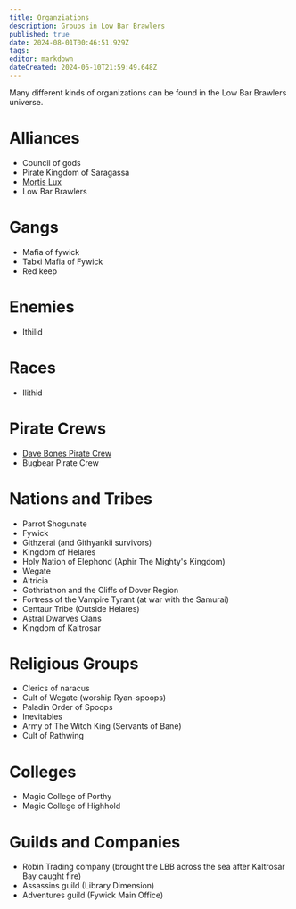 ```yaml
---
title: Organziations
description: Groups in Low Bar Brawlers
published: true
date: 2024-08-01T00:46:51.929Z
tags: 
editor: markdown
dateCreated: 2024-06-10T21:59:49.648Z
---
```


Many different kinds of organizations can be found in the Low Bar Brawlers universe. 

# Alliances
- Council of gods
- Pirate Kingdom of Saragassa
- [Mortis Lux](/organizations/mortis-lux)
- Low Bar Brawlers

# Gangs
- Mafia of fywick
- Tabxi Mafia of Fywick
- Red keep

# Enemies
- Ithilid

# Races
- Ilithid

# Pirate Crews
- [Dave Bones Pirate Crew](/organizations/dave-bones-crew)
- Bugbear Pirate Crew

# Nations and Tribes
- Parrot Shogunate
- Fywick
- Githzerai (and Githyankii survivors)
- Kingdom of Helares
- Holy Nation of Elephond (Aphir The Mighty's Kingdom)
- Wegate
- Altricia
- Gothriathon and the Cliffs of Dover Region
- Fortress of the Vampire Tyrant (at war with the Samurai)
- Centaur Tribe (Outside Helares)
- Astral Dwarves Clans
- Kingdom of Kaltrosar

# Religious Groups
- Clerics of naracus 
- Cult of Wegate (worship Ryan-spoops)
- Paladin Order of Spoops 
- Inevitables
- Army of The Witch King (Servants of Bane)
- Cult of Rathwing

# Colleges
- Magic College of Porthy
- Magic College of Highhold

# Guilds and Companies
- Robin Trading company (brought the LBB across the sea after Kaltrosar Bay caught fire)
- Assassins guild (Library Dimension)
- Adventures guild (Fywick Main Office)
